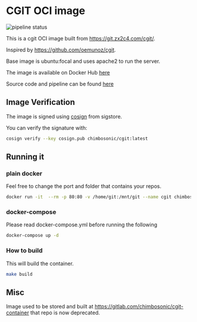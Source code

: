 # CGIT OCI image
![pipeline status](https://github.com/chimbosonic/cgit-container/actions/workflows/main.yml/badge.svg?branch=main)

This is a cgit OCI image built from https://git.zx2c4.com/cgit/.

Inspired by https://github.com/oemunoz/cgit.

Base image is ubuntu:focal and uses apache2 to run the server.

The image is available on Docker Hub [here](https://hub.docker.com/repository/docker/chimbosonic/cgit)

Source code and pipeline can be found [here](https://github.com/chimbosonic/cgit-container)

## Image Verification
The image is signed using [cosign](https://github.com/sigstore/cosign) from sigstore.

You can verify the signature with:
```bash
cosign verify --key cosign.pub chimbosonic/cgit:latest
```

## Running it
### plain docker
Feel free to change the port and folder that contains your repos.

```bash
docker run -it  --rm -p 80:80 -v /home/git:/mnt/git --name cgit chimbosonic/cgit:latest
```

### docker-compose
Please read docker-compose.yml before running the following

```bash
docker-compose up -d
```

### How to build
This will build the container.

```bash
make build
```
## Misc
Image used to be stored and built at https://gitlab.com/chimbosonic/cgit-container that repo is now deprecated.
